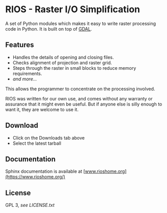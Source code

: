 # RIOS - Raster I/O Simplification
A set of Python modules which makes it easy to write raster processing 
code in Python. It is built on top of [GDAL](https://www.gdal.org).

## Features
- Handles the details of opening and closing files.
- Checks alignment of projection and raster grid.
- Steps through the raster in small blocks to reduce memory requirements.
- *and more...*

This allows the programmer to concentrate on the processing involved.

RIOS was written for our own use, and comes without any warranty or assurance 
that it might even be useful. But if anyone else is silly enough to want it, 
they are welcome to use it. 

## Download
- Click on the Downloads tab above
- Select the latest tarball

## Documentation
Sphinx documentation is available at [www.rioshome.org](https://www.rioshome.org/)

## License
GPL 3, *see LICENSE.txt* 
